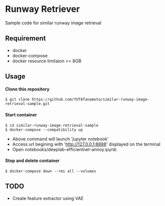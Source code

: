 # Runway Retriever  
Sample code for similar runway image retrieval  

## Requirement  
- docker  
- docker-compose  
- docker resource limitaion >= 8GB

## Usage  
#### Clone this repository  
```
$ git clone https://github.com/YUTATanamoto/similar-runway-image-retrieval-sample.git  
```
#### Start container
```
$ cd similar-runway-image-retrieval-sample  
$ docker-compose --compatibility up
```
- Above command will launch 'jupyter notebook'  
- Access url begining with 'http://127.0.0.1:8888' displayed on the terminal  
- Open notebooks/deeplab-efficientnet-annoy.ipynb  

#### Stop and delete container
```
$ docker-compose down --rmi all --volumes
```

## TODO
- Create feature extractor using VAE
